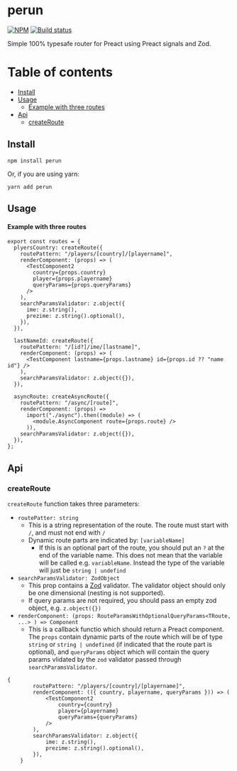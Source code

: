 # perun

[![NPM](https://img.shields.io/npm/v/perun.svg)](https://www.npmjs.com/package/perun)
[![Build status](https://github.com/markojerkic/perun/actions/workflows/npm-publish.yml/badge.svg)](https://github.com/markojerkic/perun/actions/workflows/npm-publish.yml)

Simple 100% typesafe router for Preact using Preact signals and Zod.

# Table of contents

- [Install](#install)
- [Usage](#usage)
  - [Example with three routes](#example-with-three-routes)
- [Api](#api)
  - [createRoute](#createroute)

## Install

```
npm install perun
```

Or, if you are using yarn:

```
yarn add perun
```

## Usage

#### Example with three routes

```tsx
export const routes = {
  plyersCountry: createRoute({
    routePattern: "/players/[country]/[playername]",
    renderComponent: (props) => (
      <TestComponent2
        country={props.country}
        player={props.playername}
        queryParams={props.queryParams}
      />
    ),
    searchParamsValidator: z.object({
      ime: z.string(),
      prezime: z.string().optional(),
    }),
  }),

  lastNameId: createRoute({
    routePattern: "/[id?]/ime/[lastname]",
    renderComponent: (props) => (
      <TestComponent lastname={props.lastname} id={props.id ?? "name id"} />
    ),
    searchParamsValidator: z.object({}),
  }),

  asyncRoute: createAsyncRoute({
    routePattern: "/async/[route]",
    renderComponent: (props) =>
      import("./async").then((module) => (
        <module.AsyncComponent route={props.route} />
      )),
    searchParamsValidator: z.object({}),
  }),
};
```

## Api

### createRoute

`createRoute` function takes three parameters:

- `routePatter: string`
  - This is a string representation of the route. The route must start with `/`, and must not end with `/`
  - Dynamic route parts are indicated by: `[variableName]`
    - If this is an optional part of the route, you should put an `?` at the end of the variable name. This does not mean that the variable will be called e.g. `variableName`. Instead the type of the variable will just be `string | undefind`
- `searchParamsValidator: ZodObject`
  - This prop contains a [Zod](https://github.com/colinhacks/zod) validator. The validator object should only be one dimensional (nesting is not supported).
  - If query params are not required, you should pass an empty zod object, e.g. `z.object({})`
- `renderComponent: (props: RouteParamsWithOptionalQueryParams<TRoute, ...> ) => Component`
  - This is a callback functio which should return a Preact component. The `props` contain dynamic parts of the route which will be of type `string` or `string | undefined` (if indicated that the route part is optional), and `queryParams` object which will contain the query params vlidated by the `zod` validator passed through `searchParamsValidator`.

```tsx
{
        routePattern: "/players/[country]/[playername]",
        renderComponent: (({ country, playername, queryParams })) => (
            <TestComponent2
                country={country}
                player={playername}
                queryParams={queryParams}
            />
        ),
        searchParamsValidator: z.object({
            ime: z.string(),
            prezime: z.string().optional(),
        }),
    }
```
